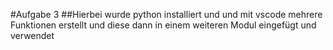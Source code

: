 #Aufgabe 3
##Hierbei wurde python installiert und und mit vscode mehrere Funktionen erstellt und diese dann in einem weiteren Modul eingefügt und verwendet
